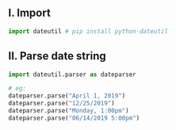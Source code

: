 ## **I. Import**
```python
import dateutil # pip install python-dateutil
```

## **II. Parse date string**
```python
import dateutil.parser as dateparser

# eg:
dateparser.parse("April 1, 2019")
dateparser.parse("12/25/2019")
dateparser.parse("Monday, 1:00pm")
dateparser.parse("06/14/2019 5:00pm")
```